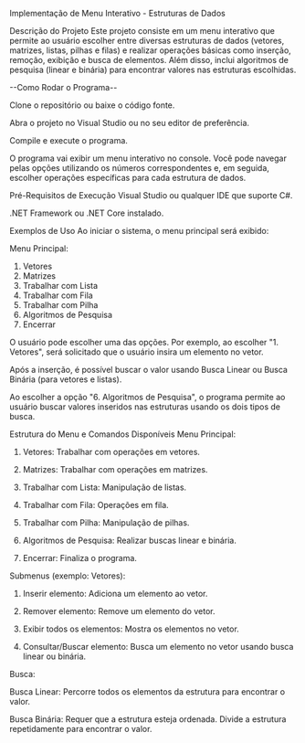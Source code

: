 Implementação de Menu Interativo - Estruturas de Dados


Descrição do Projeto
Este projeto consiste em um menu interativo que permite ao usuário escolher entre diversas estruturas de dados (vetores, matrizes, listas, pilhas e filas) e realizar operações básicas como inserção, remoção, exibição e busca de elementos. Além disso, inclui algoritmos de pesquisa (linear e binária) para encontrar valores nas estruturas escolhidas.

--Como Rodar o Programa--

Clone o repositório ou baixe o código fonte.

Abra o projeto no Visual Studio ou no seu editor de preferência.

Compile e execute o programa.

O programa vai exibir um menu interativo no console. Você pode navegar pelas opções utilizando os números correspondentes e, em seguida, escolher operações específicas para cada estrutura de dados.

Pré-Requisitos de Execução
Visual Studio ou qualquer IDE que suporte C#.

.NET Framework ou .NET Core instalado.

Exemplos de Uso
Ao iniciar o sistema, o menu principal será exibido:


Menu Principal:
1. Vetores
2. Matrizes
3. Trabalhar com Lista
4. Trabalhar com Fila
5. Trabalhar com Pilha
6. Algoritmos de Pesquisa
7. Encerrar

O usuário pode escolher uma das opções. Por exemplo, ao escolher "1. Vetores", será solicitado que o usuário insira um elemento no vetor.

Após a inserção, é possível buscar o valor usando Busca Linear ou Busca Binária (para vetores e listas).

Ao escolher a opção "6. Algoritmos de Pesquisa", o programa permite ao usuário buscar valores inseridos nas estruturas usando os dois tipos de busca.

Estrutura do Menu e Comandos Disponíveis
Menu Principal:

1. Vetores: Trabalhar com operações em vetores.

2. Matrizes: Trabalhar com operações em matrizes.

3. Trabalhar com Lista: Manipulação de listas.

4. Trabalhar com Fila: Operações em fila.

5. Trabalhar com Pilha: Manipulação de pilhas.

6. Algoritmos de Pesquisa: Realizar buscas linear e binária.

7. Encerrar: Finaliza o programa.

Submenus (exemplo: Vetores):

1. Inserir elemento: Adiciona um elemento ao vetor.

2. Remover elemento: Remove um elemento do vetor.

3. Exibir todos os elementos: Mostra os elementos no vetor.

4. Consultar/Buscar elemento: Busca um elemento no vetor usando busca linear ou binária.

Busca:

Busca Linear: Percorre todos os elementos da estrutura para encontrar o valor.

Busca Binária: Requer que a estrutura esteja ordenada. Divide a estrutura repetidamente para encontrar o valor.

